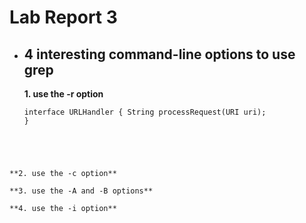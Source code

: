 # Lab Report 3

* ## 4 interesting command-line options to use grep
    
    **1. use the -r option**
    
   <code>interface URLHandler {
  String processRequest(URI uri);
}
</code>
    
    **2. use the -c option**
    
    **3. use the -A and -B options**
    
    **4. use the -i option**
